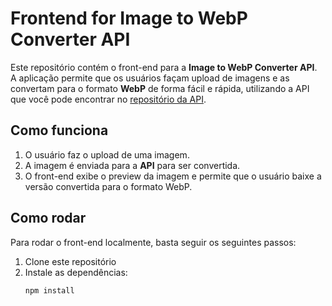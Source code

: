 # Frontend for Image to WebP Converter API

Este repositório contém o front-end para a **Image to WebP Converter API**. A aplicação permite que os usuários façam upload de imagens e as convertam para o formato **WebP** de forma fácil e rápida, utilizando a API que você pode encontrar no [repositório da API](https://github.com/usuario/image-to-webp-converter-api).

## Como funciona

1. O usuário faz o upload de uma imagem.
2. A imagem é enviada para a **API** para ser convertida.
3. O front-end exibe o preview da imagem e permite que o usuário baixe a versão convertida para o formato WebP.

## Como rodar

Para rodar o front-end localmente, basta seguir os seguintes passos:

1. Clone este repositório
2. Instale as dependências:
   ```bash
   npm install

